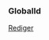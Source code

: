 ### GlobalId

[Rediger](https://github.com/FMDatahub/DataDictionary/tree/main/Properties/Administratively/GlobalId)
